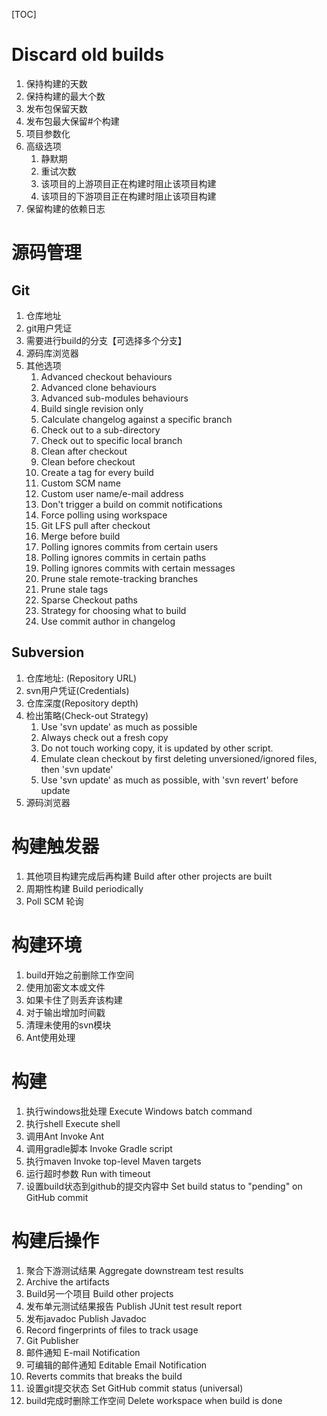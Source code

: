 [TOC]

# Discard old builds

1. 保持构建的天数
2. 保持构建的最大个数
3. 发布包保留天数
4. 发布包最大保留#个构建
5.  项目参数化
6. 高级选项
   1.  静默期
   2. 重试次数
   3. 该项目的上游项目正在构建时阻止该项目构建
   4. 该项目的下游项目正在构建时阻止该项目构建
7. 保留构建的依赖日志

# 源码管理

## Git

1. 仓库地址
2. git用户凭证
3. 需要进行build的分支【可选择多个分支】
4. 源码库浏览器
5. 其他选项
   1. Advanced checkout behaviours
   2. Advanced clone behaviours
   3. Advanced sub-modules behaviours
   4. Build single revision only
   5. Calculate changelog against a specific branch
   6. Check out to a sub-directory
   7. Check out to specific local branch
   8. Clean after checkout
   9. Clean before checkout
   10. Create a tag for every build
   11. Custom SCM name
   12. Custom user name/e-mail address
   13. Don't trigger a build on commit notifications
   14. Force polling using workspace
   15. Git LFS pull after checkout
   16. Merge before build
   17. Polling ignores commits from certain users
   18. Polling ignores commits in certain paths
   19. Polling ignores commits with certain messages
   20. Prune stale remote-tracking branches
   21. Prune stale tags
   22. Sparse Checkout paths
   23. Strategy for choosing what to build
   24. Use commit author in changelog

## Subversion 

1. 仓库地址: (Repository URL)
2. svn用户凭证(Credentials)
3. 仓库深度(Repository depth)
4. 检出策略(Check-out Strategy)
   1. Use 'svn update' as much as possible
   2. Always check out a fresh copy
   3. Do not touch working copy, it is updated by other script.
   4. Emulate clean checkout by first deleting unversioned/ignored files, then 'svn update'
   5. Use 'svn update' as much as possible, with 'svn revert' before update
5. 源码浏览器

# 构建触发器

1. 其他项目构建完成后再构建 Build after other projects are built
2. 周期性构建 Build periodically
3. Poll SCM 轮询

# 构建环境

1. build开始之前删除工作空间
2. 使用加密文本或文件
3. 如果卡住了则丢弃该构建
4. 对于输出增加时间戳
5. 清理未使用的svn模块
6. Ant使用处理

# 构建

1. 执行windows批处理 Execute Windows batch command
2. 执行shell Execute shell
3. 调用Ant Invoke Ant
4. 调用gradle脚本 Invoke Gradle script
5. 执行maven  Invoke top-level Maven targets
6. 运行超时参数 Run with timeout
7. 设置build状态到github的提交内容中 Set build status to "pending" on GitHub commit

# 构建后操作

1. 聚合下游测试结果 Aggregate downstream test results
2. Archive the artifacts
3. Build另一个项目 Build other projects
4. 发布单元测试结果报告 Publish JUnit test result report
5. 发布javadoc Publish Javadoc
6. Record fingerprints of files to track usage
7. Git Publisher
8. 邮件通知 E-mail Notification
9. 可编辑的邮件通知 Editable Email Notification
10. Reverts commits that breaks the build
11. 设置git提交状态 Set GitHub commit status (universal)
12. build完成时删除工作空间 Delete workspace when build is done